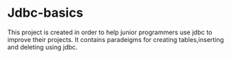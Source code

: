 # Jdbc-basics
This project is created in order to help junior programmers use jdbc to improve their projects.
It contains paradeigms for creating tables,inserting and deleting using jdbc.
